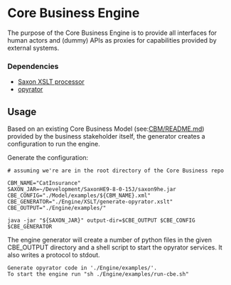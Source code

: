 # Core Business Engine
The purpose of the Core Business Engine is to provide all interfaces for human actors and (dummy) APIs as proxies for capabilities provided by external systems.

### Dependencies

- [Saxon XSLT processor](https://www.saxonica.com/welcome/welcome.xml)
- [opyrator](https://github.com/ml-tooling/opyrator)

## Usage

Based on an existing Core Business Model (see:[CBM/README.md](../../../Model/README.md))  provided by the business stakeholder itself, the generator creates a configuration to run  the engine.

Generate the configuration:

```
# assuming we're are in the root directory of the Core Business repo

CBM_NAME="CatInsurance"
SAXON_JAR=~/Development/SaxonHE9-8-0-15J/saxon9he.jar
CBE_CONFIG="./Model/examples/${CBM_NAME}.xml"
CBE_GENERATOR="./Engine/XSLT/generate-opyrator.xslt"
CBE_OUTPUT="./Engine/examples/"

java -jar "${SAXON_JAR}" output-dir=$CBE_OUTPUT $CBE_CONFIG $CBE_GENERATOR
```

The engine generator will create a number of python files in the given CBE_OUTPUT directory and a shell script to start the opyrator services. It also writes a protocol to stdout.

```
Generate opyrator code in './Engine/examples/'.
To start the engine run "sh ./Engine/examples/run-cbe.sh"
```  

